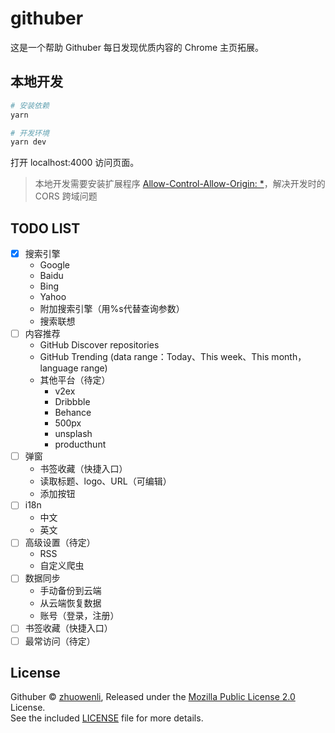 # githuber
这是一个帮助 Githuber 每日发现优质内容的 Chrome 主页拓展。

## 本地开发

```bash
# 安装依赖
yarn

# 开发环境
yarn dev
```

打开 localhost:4000 访问页面。

> 本地开发需要安装扩展程序 [Allow-Control-Allow-Origin: *](https://chrome.google.com/webstore/detail/allow-control-allow-origi/nlfbmbojpeacfghkpbjhddihlkkiljbi)，解决开发时的 CORS 跨域问题


## TODO LIST

- [x] 搜索引擎
    - Google
    - Baidu
    - Bing
    - Yahoo
    - 附加搜索引擎（用%s代替查询参数）
    - 搜索联想
- [ ] 内容推荐
    - GitHub Discover repositories
    - GitHub Trending (data range：Today、This week、This month，language range)
	- 其他平台（待定）
        - v2ex
        - Dribbble
        - Behance
        - 500px
        - unsplash
        - producthunt
- [ ] 弹窗
    - 书签收藏（快捷入口）
    - 读取标题、logo、URL（可编辑）
    - 添加按钮
- [ ] i18n
    - 中文
    - 英文
- [ ] 高级设置（待定）
    - RSS
    - 自定义爬虫
- [ ] 数据同步
    - 手动备份到云端
    - 从云端恢复数据
    - 账号（登录，注册）
- [ ] 书签收藏（快捷入口）
- [ ] 最常访问（待定）

## License
Githuber © [zhuowenli](https://github.com/zhuowenli), Released under the [Mozilla Public License 2.0](./LICENSE) License.<br> See the included [LICENSE](./LICENSE) file for more details.
